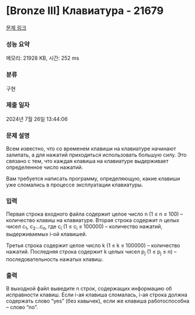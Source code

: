 # [Bronze III] Клавиатура - 21679 

[문제 링크](https://www.acmicpc.net/problem/21679) 

### 성능 요약

메모리: 21928 KB, 시간: 252 ms

### 분류

구현

### 제출 일자

2024년 7월 26일 13:44:06

### 문제 설명

<p>Всем известно, что со временем клавиши на клавиатуре начинают залипать, а для нажатий приходиться использовать большую силу. Это связано с тем, что каждая клавиша на клавиатуре выдерживает определенное число нажатий.</p>

<p>Вам требуется написать программу, определяющую, какие клавиши уже сломались в процессе эксплуатации клавиатуры.</p>

### 입력 

 <p>Первая строка входного файла содержит целое число n (1 ≤ n ≤ 100) – количество клавиш на клавиатуре. Вторая строка содержит n целых чисел с<sub>1</sub>, с<sub>2</sub>…с<sub>n</sub>, где с<sub>i</sub> (1 ≤ с<sub>i</sub> ≤ 100000) – количество нажатий, выдерживаемых i-ой клавишей.</p>

<p>Третья строка содержит целое число k (1 ≤ k ≤ 100000) – количество нажатий. Последняя строка содержит k целых чисел p<sub>j</sub> (1 ≤ p<sub>j</sub> ≤ n) – последовательность нажатых клавиш.</p>

### 출력 

 <p>В выходной файл выведите n строк, содержащих информацию об исправности клавиш. Если i-ая клавиша сломалась, i-ая строка должна содержать слово “yes” (без кавычек), если же клавиша работоспособна – слово “no”.</p>

